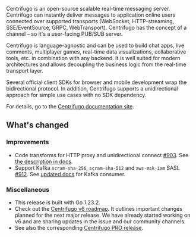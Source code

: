Centrifugo is an open-source scalable real-time messaging server. Centrifugo can instantly deliver messages to application online users connected over supported transports (WebSocket, HTTP-streaming, SSE/EventSource, GRPC, WebTransport). Centrifugo has the concept of a channel – so it's a user-facing PUB/SUB server.

Centrifugo is language-agnostic and can be used to build chat apps, live comments, multiplayer games, real-time data visualizations, collaborative tools, etc. in combination with any backend. It is well suited for modern architectures and allows decoupling the business logic from the real-time transport layer.

Several official client SDKs for browser and mobile development wrap the bidirectional protocol. In addition, Centrifugo supports a unidirectional approach for simple use cases with no SDK dependency.

For details, go to the [Centrifugo documentation site](https://centrifugal.dev).

## What's changed

### Improvements

* Code transforms for HTTP proxy and unidirectional connect [#903](https://github.com/centrifugal/centrifugo/pull/903). See [the description in docs](https://centrifugal.dev/docs/server/proxy#unexpected-error-handling-and-code-transforms).
* Support Kafka `scram-sha-256`, `scram-sha-512` and `aws-msk-iam` SASL [#912](https://github.com/centrifugal/centrifugo/pull/912). See [updated docs](https://centrifugal.dev/docs/server/consumers#kafka-consumer-options) for Kafka consumer.

### Miscellaneous

* This release is built with Go 1.23.2.
* Check out the [Centrifugo v6 roadmap](https://github.com/centrifugal/centrifugo/issues/832). It outlines important changes planned for the next major release. We have already started working on v6 and are sharing updates in the issue and our community channels.
* See also the corresponding [Centrifugo PRO release](https://github.com/centrifugal/centrifugo-pro/releases/tag/v5.4.8).
